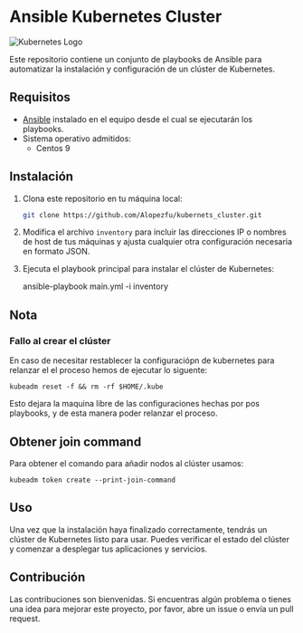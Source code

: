# Ansible Kubernetes Cluster
![Kubernetes Logo](https://upload.wikimedia.org/wikipedia/commons/thumb/3/39/Kubernetes_logo_without_workmark.svg/200px-Kubernetes_logo_without_workmark.svg.png)

Este repositorio contiene un conjunto de playbooks de Ansible para automatizar la instalación y configuración de un clúster de Kubernetes.

## Requisitos

- [Ansible](https://www.ansible.com/) instalado en el equipo desde el cual se ejecutarán los playbooks.
- Sistema operativo admitidos:
    - Centos 9

## Instalación

1. Clona este repositorio en tu máquina local:

    ```bash
    git clone https://github.com/Alopezfu/kubernets_cluster.git
    ```

2. Modifica el archivo `inventory` para incluir las direcciones IP o nombres de host de tus máquinas y ajusta cualquier otra configuración necesaria en formato JSON.

3. Ejecuta el playbook principal para instalar el clúster de Kubernetes:

    ansible-playbook main.yml -i inventory

## Nota
### Fallo al crear el clúster
En caso de necesitar restablecer la configuraciópn de kubernetes para relanzar el el proceso hemos de ejecutar lo siguente:

    kubeadm reset -f && rm -rf $HOME/.kube
    
Esto dejara la maquina libre de las configuraciones hechas por pos playbooks, y de esta manera poder relanzar el proceso.

## Obtener join command
Para obtener el comando para añadir nodos al clúster usamos:

    kubeadm token create --print-join-command


## Uso

Una vez que la instalación haya finalizado correctamente, tendrás un clúster de Kubernetes listo para usar. Puedes verificar el estado del clúster y comenzar a desplegar tus aplicaciones y servicios.

## Contribución

Las contribuciones son bienvenidas. Si encuentras algún problema o tienes una idea para mejorar este proyecto, por favor, abre un issue o envía un pull request.